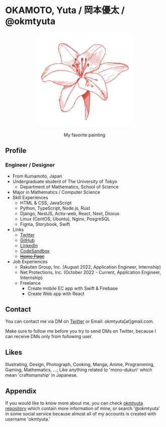 # OKAMOTO, Yuta / 岡本優太 / @okmtyuta

<p align="center">
    <img alt="okmtyuta icon" src="assets/global_okmtyuta.png" width="300">
</p>
<p align="center">
    My favorite painting
</p>

## Profile
### Engineer / Designer
- From Kumamoto, Japan
- Undergraduate student of The University of Tokyo
  - Department of Mathematics, School of Science
- Major in Mathematics / Computer Science
- Skill Experiences
  - HTML & CSS, JavaScript
  - Python, TypeScript, Node.js, Rust
  - Django, NestJS, Actix-web, React, Next, Dioxus
  - Linux (CentOS, Ubuntu), Nginx, PosgreSQL
  - Figma, Storybook, Swift
- Links
  - [Twitter](https://twitter.com/okmtyuta)
  - [GitHub](https://github.com/okmtyuta)
  - [LinkedIn](https://linkedin.com/in/okmtyuta)
  - [CodeSandbox](https://codesandbox.io/u/okmtyuta)
  - [~~Home Page~~](https://okmtyuta.jp)
- Job Experiences
  - Rakuten Group, Inc. (August 2022, Application Engineer, Internship)
  - Net Protections, Inc. (October 2022 - Current, Application Engineer, Internship)
  - Freelance
    - Create mobile EC app with Swift & Firebase
    - Create Web app with React

## Contact

You can contact me via DM on [Twitter](https://twitter.com/okmtyuta) or Email: okmtyuta[at]gmail.com.

Make sure to follow me before you try to send DMs on Twitter, because I can receive DMs only from following user.

## Likes

Illustrating, Design, Photograph, Cooking, Manga, Anime, Programming, Gaming, Mathematics, ...; Like anything related to 'mono-dukuri' which mean 'craftsmanship' in Japanese.

## Appendix

If you would like to know more about me, you can check [okmtyuta repository](https://github.com/okmtyuta/okmtyuta) which contain more information of mine, or search '@okmtyuta' in some social service because almost all of my accounts is created with username 'okmtyuta.' 

